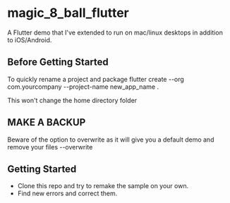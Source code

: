 # magic_8_ball_flutter

A Flutter demo that I've extended to run on mac/linux desktops in addition to iOS/Android.

## Before Getting Started

To quickly rename a project and package
flutter create --org com.yourcompany --project-name new_app_name .

This won't change the home directory folder 

## MAKE A BACKUP
Beware of the option to overwrite as it will give you a default demo and remove your files 
--overwrite 

## Getting Started
- Clone this repo and try to remake the sample on your own.
- Find new errors and correct them.
